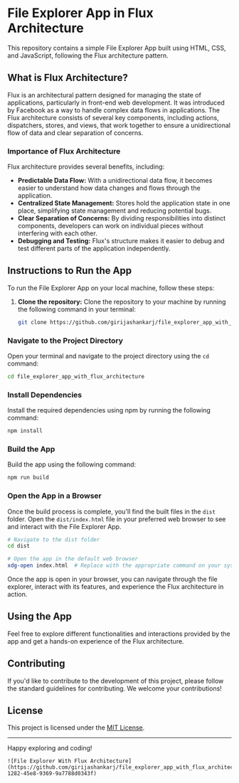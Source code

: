 # File Explorer App in Flux Architecture

This repository contains a simple File Explorer App built using HTML, CSS, and JavaScript, following the Flux architecture pattern.

## What is Flux Architecture?

Flux is an architectural pattern designed for managing the state of applications, particularly in front-end web development. It was introduced by Facebook as a way to handle complex data flows in applications. The Flux architecture consists of several key components, including actions, dispatchers, stores, and views, that work together to ensure a unidirectional flow of data and clear separation of concerns.

### Importance of Flux Architecture

Flux architecture provides several benefits, including:

- **Predictable Data Flow:** With a unidirectional data flow, it becomes easier to understand how data changes and flows through the application.
- **Centralized State Management:** Stores hold the application state in one place, simplifying state management and reducing potential bugs.
- **Clear Separation of Concerns:** By dividing responsibilities into distinct components, developers can work on individual pieces without interfering with each other.
- **Debugging and Testing:** Flux's structure makes it easier to debug and test different parts of the application independently.

## Instructions to Run the App

To run the File Explorer App on your local machine, follow these steps:

1. **Clone the repository:** Clone the repository to your machine by running the following command in your terminal:
   
   ```sh
   git clone https://github.com/girijashankarj/file_explorer_app_with_flux_architecture.git

### Navigate to the Project Directory

Open your terminal and navigate to the project directory using the `cd` command:

```sh
cd file_explorer_app_with_flux_architecture
```

### Install Dependencies

Install the required dependencies using npm by running the following command:

```sh
npm install
```

### Build the App

Build the app using the following command:

```sh
npm run build
```

### Open the App in a Browser

Once the build process is complete, you'll find the built files in the `dist` folder. Open the `dist/index.html` file in your preferred web browser to see and interact with the File Explorer App.

```sh
# Navigate to the dist folder
cd dist

# Open the app in the default web browser
xdg-open index.html  # Replace with the appropriate command on your system if needed
```

Once the app is open in your browser, you can navigate through the file explorer, interact with its features, and experience the Flux architecture in action.

## Using the App

Feel free to explore different functionalities and interactions provided by the app and get a hands-on experience of the Flux architecture.

## Contributing

If you'd like to contribute to the development of this project, please follow the standard guidelines for contributing. We welcome your contributions!

## License

This project is licensed under the [MIT License](LICENSE).

---

Happy exploring and coding!
```
![File Explorer With Flux Architecture](https://github.com/girijashankarj/file_explorer_app_with_flux_architecture/assets/38050722/cff1f398-1282-45e8-9369-9a7788d0343f)
